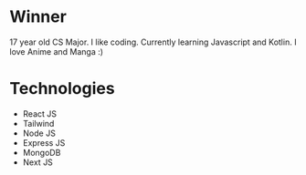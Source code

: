 # Winner
17 year old CS Major. I like coding. Currently learning Javascript and Kotlin.
I love Anime and Manga :)

# Technologies
- React JS
- Tailwind
- Node JS
- Express JS
- MongoDB
- Next JS
